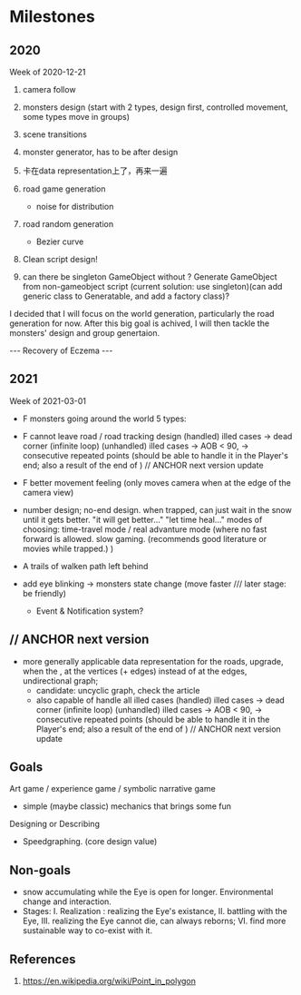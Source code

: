 # Milestones

## 2020

Week of 2020-12-21
1. camera follow
2. monsters design (start with 2 types, design first, controlled movement, some types move in groups)
3. scene transitions
3. monster generator, has to be after design 

4. 卡在data representation上了，再来一遍

4. road game generation
    - noise for distribution

5. road random generation
    - Bezier curve

6. Clean script design!

6. can there be singleton GameObject without ? Generate GameObject from non-gameobject script (current solution: use singleton)(can add generic class to Generatable, and add a factory class)?


I decided that I will focus on the world generation, particularly the road generation for now. After this big goal is achived, I will then tackle the monsters' design and group genertaion. 

--- Recovery of Eczema ---

## 2021

Week of 2021-03-01
- F monsters going around the world
    5 types:
- F cannot leave road / road tracking design
    (handled) illed cases
    -> dead corner (infinite loop)
    (unhandled) illed cases
    -> AOB < 90, 
    -> consecutive repeated points (should be able to handle it in the Player's end; also a result of the end of ) // ANCHOR next version update
- F better movement feeling (only moves camera when at the edge of the camera view)
- number design; no-end design. when trapped, can just wait in the snow until it gets better. "it will get better..." "let time heal..."
    modes of choosing: time-travel mode / real advanture mode (where no fast forward is allowed. slow gaming. (recommends good literature or movies while trapped.) )
- A trails of walken path left behind

- add eye blinking -> monsters state change (move faster /// later stage: be friendly)
    - Event & Notification system?

## // ANCHOR next version
- more generally applicable data representation for the roads,  upgrade, when the , at the vertices (+ edges) instead of at the edges, undirectional graph;
    * candidate: uncyclic graph, check the article
    * also capable of handle all illed cases
        (handled) illed cases
        -> dead corner (infinite loop)
        (unhandled) illed cases
        -> AOB < 90, 
        -> consecutive repeated points (should be able to handle it in the Player's end; also a result of the end of ) // ANCHOR next version update
    <!-- * ~~performance boost~~ -->



## Goals
Art game / experience game / symbolic narrative game
- simple (maybe classic) mechanics that brings some fun


Designing or Describing
- Speedgraphing. (core design value)


## Non-goals
- snow accumulating while the Eye is open for longer. Environmental change and interaction.
- Stages: I. Realization : realizing the Eye's existance, II. battling with the Eye, III. realizing the Eye cannot die, can always reborns; VI. find more sustainable way to co-exist with it.



## References

1. https://en.wikipedia.org/wiki/Point_in_polygon
